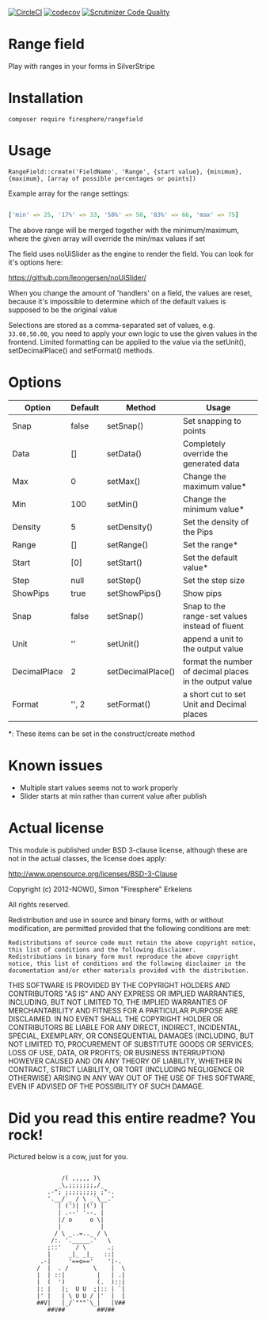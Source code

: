 [![CircleCI](https://circleci.com/gh/Firesphere/silverstripe-rangefield.svg?style=svg)](https://circleci.com/gh/Firesphere/silverstripe-rangefield)
[![codecov](https://codecov.io/gh/Firesphere/silverstripe-rangefield/branch/master/graph/badge.svg)](https://codecov.io/gh/Firesphere/silverstripe-rangefield)
[![Scrutinizer Code Quality](https://scrutinizer-ci.com/g/Firesphere/silverstripe-rangefield/badges/quality-score.png?b=master)](https://scrutinizer-ci.com/g/Firesphere/silverstripe-rangefield/?branch=master)

# Range field

Play with ranges in your forms in SilverStripe

# Installation

`composer require firesphere/rangefield`

# Usage

`RangeField::create('FieldName', 'Range', {start value}, {minimum}, {maximum}, [array of possible percentages or points])`

Example array for the range settings:

```yaml

['min' => 25, '17%' => 33, '50%' => 50, '83%' => 66, 'max' => 75]
```

The above range will be merged together with the minimum/maximum, where the given array will override the min/max values if set

The field uses noUiSlider as the engine to render the field.
You can look for it's options here:

https://github.com/leongersen/noUiSlider/

When you change the amount of 'handlers' on a field, the values are reset, because it's impossible to determine which of the default values is supposed to be the original value

Selections are stored as a comma-separated set of values, e.g. `33.00,50.00`, you need to apply your own logic to use the given values in the frontend.
Limited formatting can be applied to the value via the setUnit(), setDecimalPlace() and setFormat() methods. 

# Options

| Option | Default | Method | Usage |
|-|-|-|-|
| Snap | false | setSnap() | Set snapping to points |
| Data | [] | setData() | Completely override the generated data |
| Max | 0 | setMax() | Change the maximum value* |
| Min | 100 | setMin() | Change the minimum value* |
| Density | 5 | setDensity() | Set the density of the Pips |
| Range | [] | setRange() | Set the range* |
| Start | [0] | setStart() | Set the default value* |
| Step | null | setStep() | Set the step size |
| ShowPips | true | setShowPips() | Show pips |
| Snap | false | setSnap() | Snap to the range-set values instead of fluent |
| Unit | '' | setUnit() | append a unit to the output value |
| DecimalPlace | 2 | setDecimalPlace() | format the number of decimal places in the output value |
| Format | '', 2 | setFormat() | a short cut to set Unit and Decimal places |

*: These items can be set in the construct/create method

# Known issues

 - Multiple start values seems not to work properly
 - Slider starts at min rather than current value after publish

# Actual license

This module is published under BSD 3-clause license, although these are not in the actual classes, the license does apply:

http://www.opensource.org/licenses/BSD-3-Clause

Copyright (c) 2012-NOW(), Simon "Firesphere" Erkelens

All rights reserved.

Redistribution and use in source and binary forms, with or without modification, are permitted provided that the following conditions are met:

    Redistributions of source code must retain the above copyright notice, this list of conditions and the following disclaimer.
    Redistributions in binary form must reproduce the above copyright notice, this list of conditions and the following disclaimer in the documentation and/or other materials provided with the distribution.

THIS SOFTWARE IS PROVIDED BY THE COPYRIGHT HOLDERS AND CONTRIBUTORS "AS IS" AND ANY EXPRESS OR IMPLIED WARRANTIES, INCLUDING, BUT NOT LIMITED TO, THE IMPLIED WARRANTIES OF MERCHANTABILITY AND FITNESS FOR A PARTICULAR PURPOSE ARE DISCLAIMED. IN NO EVENT SHALL THE COPYRIGHT HOLDER OR CONTRIBUTORS BE LIABLE FOR ANY DIRECT, INDIRECT, INCIDENTAL, SPECIAL, EXEMPLARY, OR CONSEQUENTIAL DAMAGES (INCLUDING, BUT NOT LIMITED TO, PROCUREMENT OF SUBSTITUTE GOODS OR SERVICES; LOSS OF USE, DATA, OR PROFITS; OR BUSINESS INTERRUPTION) HOWEVER CAUSED AND ON ANY THEORY OF LIABILITY, WHETHER IN CONTRACT, STRICT LIABILITY, OR TORT (INCLUDING NEGLIGENCE OR OTHERWISE) ARISING IN ANY WAY OUT OF THE USE OF THIS SOFTWARE, EVEN IF ADVISED OF THE POSSIBILITY OF SUCH DAMAGE.


# Did you read this entire readme? You rock!

Pictured below is a cow, just for you.
```

               /( ,,,,, )\
              _\,;;;;;;;,/_
           .-"; ;;;;;;;;; ;"-.
           '.__/`_ / \ _`\__.'
              | (')| |(') |
              | .--' '--. |
              |/ o     o \|
              |           |
             / \ _..=.._ / \
            /:. '._____.'   \
           ;::'    / \      .;
           |     _|_ _|_   ::|
         .-|     '==o=='    '|-.
        /  |  . /       \    |  \
        |  | ::|         |   | .|
        |  (  ')         (.  )::|
        |: |   |;  U U  ;|:: | `|
        |' |   | \ U U / |'  |  |
        ##V|   |_/`"""`\_|   |V##
           ##V##         ##V##
```
